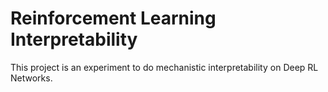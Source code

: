 # Reinforcement Learning Interpretability

This project is an experiment to do mechanistic interpretability on Deep RL Networks.
